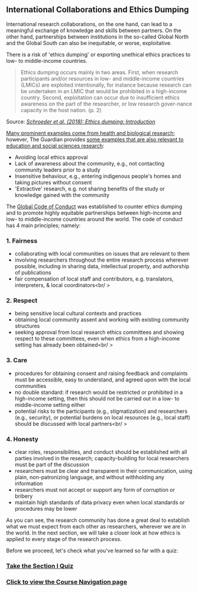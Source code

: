 ## International Collaborations and Ethics Dumping

International research collaborations, on the one hand, can lead to a meaningful exchange of knowledge and skills between partners. On the other hand, partnerships between institutions in the so-called Global North and the Global South can also be inequitable, or worse, exploitative.

There is a risk of 'ethics dumping' or exporting unethical ethics practices to low- to middle-income countries.

> Ethics dumping occurs mainly in two areas. First, when research participants and/or resources in low- and middle-income countries (LMICs) are exploited intentionally, for instance because research can be undertaken in an LMIC that would be prohibited in a high-income country. Second, exploitation can occur due to insufficient ethics awareness on the part of the researcher, or low research gover-nance capacity in the host nation. (p. 2)

Source: *[Schroeder et al. (2018): Ethics dumping: Introduction](https://link.springer.com/book/10.1007%2F978-3-319-64731-9)*

[Many prominent examples come from health and biological research](https://theconversation.com/ethics-dumping-the-dark-side-of-international-research-88675); however, The Guardian provides [some examples that are also relevant to education and social sciences research](https://www.theguardian.com/higher-education-network/2018/aug/31/ethics-dumping-the-exploitative-side-of-academic-research):

* Avoiding local ethics approval
* Lack of awareness about the community, e.g., not contacting community leaders prior to a study
* Insensitive behaviour, e.g., entering indigenous people's homes and taking pictures without consent
* 'Extractive' research, e.g. not sharing benefits of the study or knowledge gained with the community

The [Global Code of Conduct](https://www.globalcodeofconduct.org/) was established to counter ethics dumping and to promote highly equitable partnerships between high-income and low- to middle-income countries around the world. The code of conduct has 4 main principles; namely:

### 1. **Fairness**
- collaborating with local communities on issues that are relevant to them
- involving researchers throughout the entire research process wherever possible, including in sharing data, intellectual property, and authorship of publications
- fair compensation of local staff and contributors, e.g. translators, interpreters, & local coordinators<br/ >
### 2. **Respect**
- being sensitive local cultural contexts and practices
- obtaining local community assent and working with existing community structures
- seeking approval from local research ethics committees and showing respect to these committees, even when ethics from a high-income setting has already been obtained<br/ >
### 3. **Care**
- procedures for obtaining consent and raising feedback and complaints must be accessible, easy to understand, and agreed upon with the local communities
- no double standard: if research would be restricted or prohibited in a high-income setting, then this should not be carried out in a low- to middle-income setting either
- potential risks to the participants (e.g., stigmatization) and researchers (e.g., security), or potential burdens on local resources (e.g., local staff) should be discussed with local partners<br/ >
### 4. **Honesty**
- clear roles, responsibilities, and conduct should be established with all parties involved in the research; capacity-building for local researchers must be part of the discussion
- researchers must be clear and transparent in their communication, using plain, non-patronizing language, and without withholding any information
- researchers must not accept or support any form of corruption or bribery
- maintain high standards of data privacy even when local standards or procedures may be lower


As you can see, the research community has done a great deal to establish what we must expect from each other as researchers, wherever we are in the world. In the next section, we will take a closer look at how ethics is applied to every stage of the research process.

Before we proceed, let's check what you've learned so far with a quiz:

### [Take the Section I Quiz](quiz1.md)
### [Click to view the Course Navigation page](toc.md)

